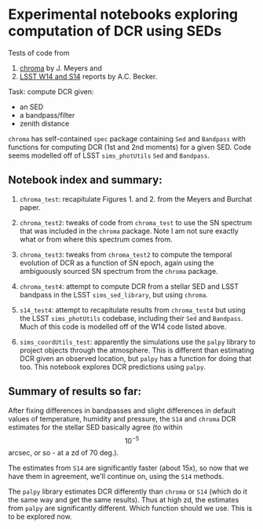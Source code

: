 # Experimental notebooks exploring computation of DCR using SEDs #

Tests of code from

1. [chroma](http://darkenergysciencecollaboration.github.io/chroma/) by J. Meyers and
2. [LSST W14 and S14](https://github.com/lsst-dm/S14DCR) reports by A.C. Becker.

Task: compute DCR given:

* an SED
* a bandpass/filter
* zenith distance

`chroma` has self-contained `spec` package containing `Sed` and
`Bandpass` with functions for computing DCR (1st and 2nd moments) for
a given SED. Code seems modelled off of LSST `sims_photUtils` `Sed`
and `Bandpass`.

Notebook index and summary:
---------------------------

1. `chroma_test`: recapitulate Figures 1. and 2. from the Meyers and
   Burchat paper.

2. `chroma_test2`: tweaks of code from `chroma_test` to use the SN
   spectrum that was included in the `chroma` package. Note I am not
   sure exactly what or from where this spectrum comes from.

3. `chroma_test3`: tweaks from `chroma_test2` to compute the temporal
   evolution of DCR as a function of SN epoch, again using the
   ambiguously sourced SN spectrum from the `chroma` package.

4. `chroma_test4`: attempt to compute DCR from a stellar SED and LSST
   bandpass in the LSST `sims_sed_library`, but using `chroma`.

5. `s14_test4`: attempt to recapitulate results from `chroma_test4`
   but using the LSST `sims_photUtils` codebase, including their `Sed`
   and `Bandpass`. Much of this code is modelled off of the W14 code
   listed above.
   
6. `sims_coordUtils_test`: apparently the simulations use the `palpy` 
   library to project objects through the atmosphere. This is different
   than estimating DCR given an observed location, but `palpy` has a
   function for doing that too. This notebook explores DCR predictions
   using `palpy`.

Summary of results so far:
--------------------------

After fixing differences in bandpasses and slight differences in default
values of temperature, humidity and pressure, the `S14` and `chroma` 
DCR estimates for the stellar SED basically agree (to within $$10^{-5}$$ 
arcsec, or so - at a zd of 70 deg.).

The estimates from `S14` are significantly faster (about 15x), so now that we 
have them in agreement, we'll continue on, using the `S14` methods.

The `palpy` library estimates DCR differently than `chroma`
or `S14` (which do it the same way and get the same results). Thus
at high zd, the estimates from `palpy` are significantly different.
Which function should we use. This is to be explored now.

